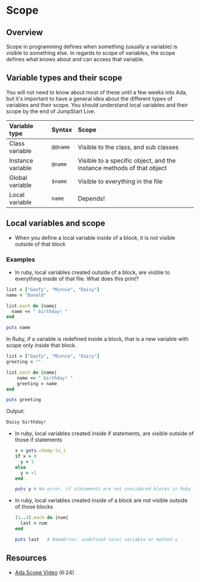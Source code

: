 # Scope

## Overview

Scope in programming defines when something (usually a variable) is visible to something else. In regards to scope of variables, the scope defines what knows about and can access that variable.

## Variable types and their scope

You will not need to know about most of these until a few weeks into Ada, but it's important to have a general idea about the different types of variables and their scope. You should understand local variables and their scope by the end of JumpStart Live.

| Variable type     | Syntax       | Scope                                                                 |
| :---------------- | :------------- | :-------------------------------------------------------------------- |
| Class variable    | `@@name`     | Visible to the class, and sub classes                                 |
| Instance variable | `@name`      | Visible to a specific object, and the instance methods of that object |
| Global variable   | `$name`      | Visible to everything in the file                                     |
| Local variable    | `name`       | Depends!                                                              |

## Local variables and scope

* When you define a local variable inside of a block, it is not visible outside of that block

### Examples

* In ruby, local variables created outside of a block, are visible to everything inside of that file.  What does this print?
	
```ruby
list = ["Goofy", "Minnie", "Daisy"]
name = "Donald"

list.each do |name|
  name << " birthday! "
end

puts name
```

In Ruby, if a variable is redefined inside a block, that is a new variable with scope only inside that block.

```ruby
list = ["Goofy", "Minnie", "Daisy"]
greeting = ""

list.each do |name|
	name << " birthday! "
	greeting = name
end

puts greeting
```

Output:

```bash
Daisy birthday! 
```

* In ruby, local variables created inside if statements, are visible outside of those if statements

	```ruby
	x = gets.chomp.to_i
	if x > 0
	  y = 1
	else
	  y = -1
	end
	
	puts y # No error, if statements are not considered blocks in Ruby
	```

* In ruby, local variables created inside of a block are not visible outside of those blocks

	```ruby
	(1..3).each do |num|
	  last = num
	end
	
	puts last 	# NameError: undefined local variable or method x
	```

## Resources
* [Ada Scope Video](https://adaacademy.hosted.panopto.com/Panopto/Pages/Viewer.aspx?id=d9f0f22c-607a-4186-b5f3-1e62a055a317) (6:24)
